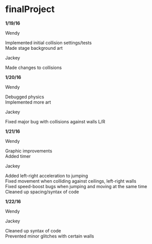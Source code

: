 # finalProject

<b>1/19/16</b>

Wendy

Implemented initial collision settings/tests<br>
Made stage background art

Jackey

Made changes to collisions

<b>1/20/16</b>

Wendy

Debugged physics<br>
Implemented more art

Jackey

Fixed major bug with collisions against walls L/R

<b>1/21/16</b>

Wendy

Graphic improvements<br>
Added timer

Jackey

Added left-right acceleration to jumping<br>
Fixed movement when colliding against ceilings, left-right walls<br>
Fixed speed-boost bugs when jumping and moving at the same time<br>
Cleaned up spacing/syntax of code

<b>1/22/16</b>

Wendy

Jackey

Cleaned up syntax of code<br>
Prevented minor glitches with certain walls